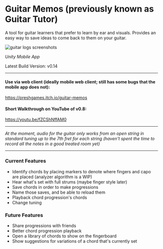 # Guitar Memos (previously known as Guitar Tutor)

A tool for guitar learners that prefer to learn by ear and visuals. Provides an easy way to save ideas to come back to them on your guitar.

![guitar logs screenshots](https://github.com/user-attachments/assets/559f5fba-63e6-4568-b631-ce90364168b5)

*Unity Mobile App*

Latest Build Version: v0.14

------------------------

#### Use via web client (ideally mobile web client; still has some bugs that the mobile app does not):

https://preshgames.itch.io/guitar-memos

#### Short Walkthrough on YouTube of v0.8:

https://youtu.be/fZCShNffAM0

------------------------

*At the moment, audio for the guitar only works from an open string in standard tuning up to the 7th fret for each string (haven't spent the time to record all the notes in a good treated room yet)*

------------------------

### Current Features

- Identify chords by placing markers to denote where fingers and capo are placed (analyzer algorithm is a WIP)
- Hear what's set with full strums (maybe finger style later)
- Save chords in order to make progressions
- Name those saves, and be able to reload them
- Playback chord progression's chords
- Change tuning

### Future Features

- Share progressions with friends
- Better chord progression playback
- Open a library of chords to show on the fingerboard
- Show suggestions for variations of a chord that's currently set
